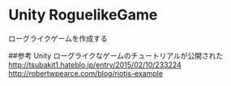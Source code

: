 Unity RoguelikeGame
==========
ローグライクゲームを作成する

##参考
Unity ローグライクなゲームのチュートリアルが公開された
http://tsubakit1.hateblo.jp/entry/2015/02/10/233224
http://robertwpearce.com/blog/riotjs-example
